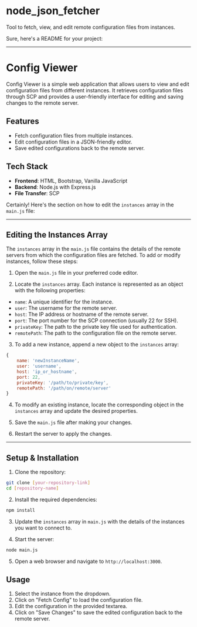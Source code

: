 # node_json_fetcher
 Tool to fetch, view, and edit remote configuration files from instances.

Sure, here's a README for your project:

---

# Config Viewer

Config Viewer is a simple web application that allows users to view and edit configuration files from different instances. It retrieves configuration files through SCP and provides a user-friendly interface for editing and saving changes to the remote server.


## Features

- Fetch configuration files from multiple instances.
- Edit configuration files in a JSON-friendly editor.
- Save edited configurations back to the remote server.

## Tech Stack

- **Frontend**: HTML, Bootstrap, Vanilla JavaScript
- **Backend**: Node.js with Express.js
- **File Transfer**: SCP

Certainly! Here's the section on how to edit the `instances` array in the `main.js` file:

---

## Editing the Instances Array

The `instances` array in the `main.js` file contains the details of the remote servers from which the configuration files are fetched. To add or modify instances, follow these steps:

1. Open the `main.js` file in your preferred code editor.

2. Locate the `instances` array. Each instance is represented as an object with the following properties:

- `name`: A unique identifier for the instance.
- `user`: The username for the remote server.
- `host`: The IP address or hostname of the remote server.
- `port`: The port number for the SCP connection (usually 22 for SSH).
- `privateKey`: The path to the private key file used for authentication.
- `remotePath`: The path to the configuration file on the remote server.

3. To add a new instance, append a new object to the `instances` array:

```javascript
{
    name: 'newInstanceName',
    user: 'username',
    host: 'ip_or_hostname',
    port: 22,
    privateKey: '/path/to/private/key',
    remotePath: '/path/on/remote/server'
}
```

4. To modify an existing instance, locate the corresponding object in the `instances` array and update the desired properties.

5. Save the `main.js` file after making your changes.

6. Restart the server to apply the changes.

---

## Setup & Installation

1. Clone the repository:

```bash
git clone [your-repository-link]
cd [repository-name]
```

2. Install the required dependencies:

```bash
npm install
```


3. Update the `instances` array in `main.js` with the details of the instances you want to connect to.

4. Start the server:

```bash
node main.js
```

5. Open a web browser and navigate to `http://localhost:3000`.

## Usage

1. Select the instance from the dropdown.
2. Click on "Fetch Config" to load the configuration file.
3. Edit the configuration in the provided textarea.
4. Click on "Save Changes" to save the edited configuration back to the remote server.
